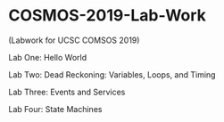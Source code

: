 # COSMOS-2019-Lab-Work
(Labwork for UCSC COMSOS 2019)


Lab One: Hello World 


Lab Two: Dead Reckoning:  Variables, Loops, and Timing



Lab Three: Events and Services


Lab Four: State Machines
